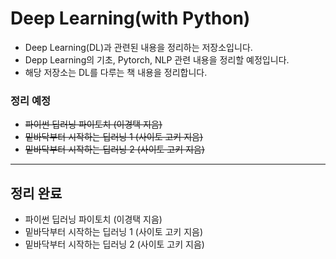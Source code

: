 # Deep Learning(with Python)

* Deep Learning(DL)과 관련된 내용을 정리하는 저장소입니다. 
* Depp Learning의 기초, Pytorch, NLP 관련 내용을 정리할 예정입니다.
* 해당 저장소는 DL를 다루는 책 내용을 정리합니다.



### 정리 예정

* ~~파이썬 딥러닝 파이토치 (이경택 지음)~~
* ~~밑바닥부터 시작하는 딥러닝 1 (사이토 고키 지음)~~
* ~~밑바닥부터 시작하는 딥러닝 2 (사이토 고키 지음)~~


------------


## 정리 완료
* 파이썬 딥러닝 파이토치 (이경택 지음)
* 밑바닥부터 시작하는 딥러닝 1 (사이토 고키 지음)
* 밑바닥부터 시작하는 딥러닝 2 (사이토 고키 지음)
